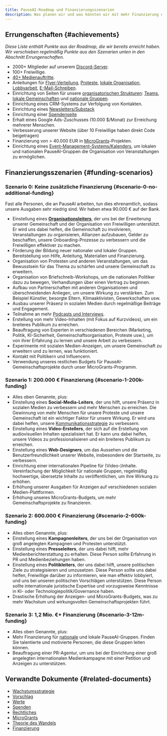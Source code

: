 ```yaml
---
title: PauseAI-Roadmap und Finanzierungsszenarien
description: Was planen wir und was könnten wir mit mehr Finanzierung erreichen?
---
```


## Errungenschaften {#achievements}

_Diese Liste enthält Punkte aus der Roadmap, die wir bereits erreicht haben.
Wir verschieben regelmäßig Punkte aus den Szenarien unten in den Abschnitt Errungenschaften._

- 2000+ Mitglieder auf unserem [Discord-Server](https://discord.gg/FhqN3y4SpX).
- 100+ Freiwillige.
- [40+ Medienauftritte](/press).
- Anleitungen für [Flyer-Verteilung](/flyering), [Proteste](/protests), [lokale Organisation](/local-organizing), [Lobbyarbeit](/lobby-tips), [E-Mail-Schreiben](/email-builder).
- Einrichtung von Seiten für unsere [organisatorischen Strukturen](https://pauseai.info/organization): [Teams](/teams), [lokale Gemeinschaften](/communities) und [nationale Gruppen](/national-groups).
- Einrichtung eines CRM-Systems zur Verfolgung von Kontakten.
- Einrichtung eines [Newsletters/Substack](https://pauseai.substack.com/)
- Einrichtung einer [Spendenseite](/donate)
- Erhalt eines Google Ads-Zuschusses (10.000 $/Monat) zur Erreichung mehrerer Menschen.
- Verbesserung unserer Website (über 10 Freiwillige haben direkt Code beigetragen)
- Finanzierung von > 40.000 EUR in [MicroGrants](/microgrants)-Projekten.
- Einrichtung eines [Event-Management-Systems/Kalenders](https://lu.ma/PauseAI), um lokalen und nationalen PauseAI-Gruppen die Organisation von Veranstaltungen zu ermöglichen.

## Finanzierungsszenarien {#funding-scenarios}

### Szenario 0: Keine zusätzliche Finanzierung {#scenario-0-no-additional-funding}

Fast alle Personen, die an PauseAI arbeiten, tun dies ehrenamtlich, sodass unsere Ausgaben sehr niedrig sind.
Wir haben etwa 90.000 € auf der Bank.

- Einstellung eines [**Organisationsleiters**](/2024-vacancy-organizing-director), der uns bei der Erweiterung unserer Gemeinschaft und der Organisation von Freiwilligen unterstützt. Er wird uns dabei helfen, die Gemeinschaft zu involvieren, Veranstaltungen zu organisieren, Allianzen aufzubauen, Gelder zu beschaffen, unsere Onboarding-Prozesse zu verbessern und die Freiwilligen effektiver zu machen.
- Förderung der Bildung neuer nationaler und lokaler Gruppen. Bereitstellung von Hilfe, Anleitung, Materialien und Finanzierung.
- Organisation von Protesten und anderen Veranstaltungen, um das Bewusstsein für das Thema zu schärfen und unsere Gemeinschaft zu erweitern.
- Organisation von Briefschreib-Workshops, um die nationalen Politiker dazu zu bewegen, Verhandlungen über einen Vertrag zu beginnen.
- Aufbau von Partnerschaften mit anderen Organisationen und überschneidenden Anliegen, um unsere Wirkung zu verstärken. Zum Beispiel Künstler, besorgte Eltern, Klimaaktivisten, Gewerkschaften usw.
- Ausbau unserer Präsenz in sozialen Medien durch regelmäßige Beiträge und Engagement.
- Teilnahme an mehr [Podcasts und Interviews](/press).
- Erstellung von mehr Video-Inhalten (mit Fokus auf Kurzvideos), um ein breiteres Publikum zu erreichen.
- Beauftragung von Experten in verschiedenen Bereichen (Marketing, Politik, KI-Sicherheit, Gemeinschaftsorganisation, Proteste usw.), um von ihrer Erfahrung zu lernen und unsere Arbeit zu verbessern.
- Experimente mit sozialen Medien-Anzeigen, um unsere Gemeinschaft zu erweitern und zu lernen, was funktioniert.
- Kontakt mit Politikern und Influencern.
- Verwendung unseres restlichen Budgets für PauseAI-Gemeinschaftsprojekte durch unser MicroGrants-Programm.

### Szenario 1: 200.000 € Finanzierung {#scenario-1-200k-funding}

- Alles oben Genannte, plus:
- Einstellung eines **Social-Media-Leiters**, der uns hilft, unsere Präsenz in sozialen Medien zu verbessern und mehr Menschen zu erreichen. Die Gewinnung von mehr Menschen für unsere Proteste und unsere Gemeinschaft ist ein wichtiger Faktor für unsere Wirkung. Er wird uns dabei helfen, unsere [Kommunikationsstrategie](/communication-strategy) zu verbessern.
- Einstellung eines **Video-Erstellers**, der sich auf die Erstellung von audiovisuellen Inhalten spezialisiert hat. Er kann uns dabei helfen, unsere Videos zu professionalisieren und ein breiteres Publikum zu erreichen.
- Einstellung eines **Web-Designers**, um das Aussehen und die Benutzerfreundlichkeit unserer Website, insbesondere der Startseite, zu verbessern.
- Einrichtung einer internationalen Pipeline für (Video-)Inhalte. Vereinfachung der Möglichkeit für nationale Gruppen, regelmäßig hochwertige, übersetzte Inhalte zu veröffentlichen, um ihre Wirkung zu erhöhen.
- Erhöhung unserer Ausgaben für Anzeigen auf verschiedenen sozialen Medien-Plattformen.
- Erhöhung unseres MicroGrants-Budgets, um mehr Gemeinschaftsprojekte zu finanzieren.

### Szenario 2: 600.000 € Finanzierung {#scenario-2-600k-funding}

- Alles oben Genannte, plus:
- Einstellung eines **Kampagnenleiters**, der uns bei der Organisation von groß angelegten Kampagnen und Protesten unterstützt.
- Einstellung eines **Presseleiters**, der uns dabei hilft, mehr Medienberichterstattung zu erhalten. Diese Person sollte Erfahrung in PR und Medienbeziehungen haben.
- Einstellung eines **Politikleiters**, der uns dabei hilft, unsere politischen Ziele zu strategisieren und umzusetzen. Diese Person sollte uns dabei helfen, Freiwillige darüber zu informieren, wie man effektiv lobbyiert, und uns bei unseren politischen Vorschlägen unterstützen. Diese Person sollte internationale juristische Expertise und vorzugsweise Kenntnisse in KI- oder Technologiepolitik/Governance haben.
- Drastische Erhöhung der Anzeigen- und MicroGrants-Budgets, was zu mehr Wachstum und wirkungsvollen Gemeinschaftsprojekten führt.

### Szenario 3: 1,2 Mio. €+ Finanzierung {#scenario-3-12m-funding}

- Alles oben Genannte, plus:
- Mehr Finanzierung für [nationale](https://pauseai.info/national-groups) und lokale PauseAI-Gruppen. Finden Sie talentierte und motivierte Personen, die diese Gruppen leiten können.
- Beauftragung einer PR-Agentur, um uns bei der Einrichtung einer groß angelegten internationalen Medienkampagne mit einer Petition und Anzeigen zu unterstützen.

## Verwandte Dokumente {#related-documents}

- [Wachstumsstrategie](/growth-strategy)
- [Vorschlag](/proposal)
- [Werte](/values)
- [Spenden](/donate)
- [Rechtliches](/legal)
- [MicroGrants](/microgrants)
- [Theorie des Wandels](/theory-of-change)
- [Finanzierung](/funding)